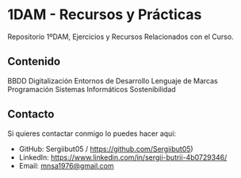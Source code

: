 # 1DAM - Recursos y Prácticas  

Repositorio 1ºDAM, Ejercicios y Recursos Relacionados con el Curso.

## Contenido  
BBDD
Digitalización
Entornos de Desarrollo
Lenguaje de Marcas
Programación
Sistemas Informáticos
Sostenibilidad
## Contacto  
Si quieres contactar conmigo lo puedes hacer aquí:

- GitHub: Sergiibut05   /   https://github.com/Sergiibut05) 
- LinkedIn: https://www.linkedin.com/in/sergii-butrii-4b0729346/
- Email: mnsa1976@gmail.com



